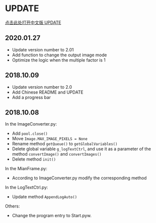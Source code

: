 # UPDATE

[点击此处打开中文版 UPDATE](./UPDATE.zh-CN.md)

## 2020.01.27

- Update version number to 2.01
- Add function to change the output image mode
- Optimize the logic when the multiple factor is 1

## 2018.10.09

- Update version number to 2.0
- Add Chinese README and UPDATE
- Add a progress bar

## 2018.10.08

In the ImageConverter.py:

- Add ```pool.close()```
- Move ```Image.MAX_IMAGE_PIXELS = None```
- Rename method ```getQueue()``` to ```getGlobalVariables()```
- Delete global variable ```g_logTextCtrl```, and use it as a parameter of the method ```convertImage()``` and ```convertImages()```
- Delete method ```init()```

In the MianFrame.py:

- According to ImageConverter.py modify the corresponding method

In the LogTextCtrl.py:

- Update method ```AppendLogAuto()```

Others:

- Change the program entry to Start.pyw.
